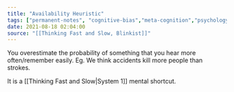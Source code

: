 ```yaml
---
title: "Availability Heuristic"
tags: ["permanent-notes", "cognitive-bias","meta-cognition","psychology", "heuristic"]
date: 2021-08-18 02:04:00
source: "[[Thinking Fast and Slow, Blinkist]]"
---
```


You overestimate the probability of something that you hear more often/remember easily. Eg. We think accidents kill more people than strokes.

It is a [[Thinking Fast and Slow|System 1]] mental shortcut. 
